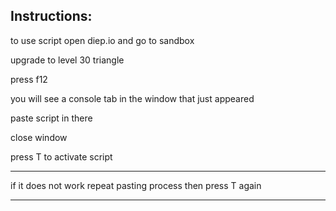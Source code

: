 Instructions:
-------------

to use script open diep.io and go to sandbox

upgrade to level 30 triangle

press f12

you will see a console tab in the window that just appeared 

paste script in there

close window

press T to activate script

__________________________________________
if it does not work repeat pasting process
then press T again
__________________________________________
